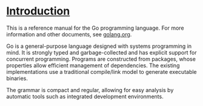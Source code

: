 # [Introduction](#introduction)

This is a reference manual for the Go programming language. For more information and other documents, see [golang.org](https://golang.org).

Go is a general-purpose language designed with systems programming in mind. It is strongly typed and garbage-collected and has explicit support for concurrent programming. Programs are constructed from packages, whose properties allow efficient management of dependencies. The existing implementations use a traditional compile/link model to generate executable binaries.

The grammar is compact and regular, allowing for easy analysis by automatic tools such as integrated development environments.
